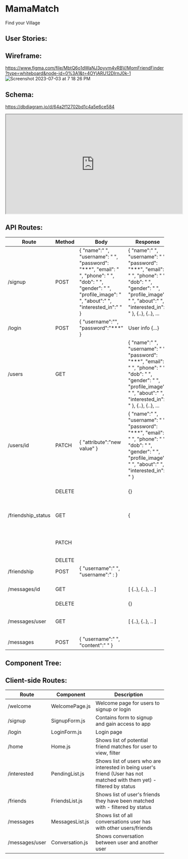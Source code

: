 # MamaMatch
Find your Village

## User Stories:


## Wireframe:
https://www.figma.com/file/MbtQ6o1dWaNJ3pyvm4vRBV/MomFriendFinder?type=whiteboard&node-id=0%3A1&t=4OYjARU12DIrnJ0k-1
![Screenshot 2023-07-03 at 7 18 26 PM](https://github.com/sarahadean/capstone/assets/128323898/d95fa2f5-71c9-4b17-a8a1-c00796647de9)

## Schema:
https://dbdiagram.io/d/64a2f12702bd1c4a5e6ce584
<iframe width="560" height="315" src='https://dbdiagram.io/embed/64a2f12702bd1c4a5e6ce584'> </iframe>

## API Routes:
| Route              | Method | Body                                                                                                                                                               | Response                                                                                                                                                                            | Explanation                                        |
|--------------------|--------|--------------------------------------------------------------------------------------------------------------------------------------------------------------------|-------------------------------------------------------------------------------------------------------------------------------------------------------------------------------------|----------------------------------------------------|
| /signup            | POST   | { "name":" ",  "username": " ", "password": "***", "email": " ", "phone": " ", "dob": " ", "gender": " ", "profile_image": " ", "about":" ", "interested_in":" " } | { "name":" ",  "username": " ", "password": "***", "email": " ", "phone": " ", "dob": " ", "gender": " ", "profile_image": " ", "about":" ", "interested_in":" " }, {..}, {..}, ... | Creates a new user when  they signup.              |
| /login             | POST   | { "username":"", "password":"***" }                                                                                                                                | User info {...}                                                                                                                                                                     | Logs user into app.                                |
| /users             | GET    |                                                                                                                                                                    | { "name":" ",  "username": " ", "password": "***", "email": " ", "phone": " ", "dob": " ", "gender": " ", "profile_image": " ", "about":" ", "interested_in":" " }, {..}, {..}, ... | Displays all users                                 |
| /users/id          | PATCH  | { "attribute":"new value" }                                                                                                                                        | { "name":" ",  "username": " ", "password": "***", "email": " ", "phone": " ", "dob": " ", "gender": " ", "profile_image": " ", "about":" ", "interested_in":" " }                  | Allows user to update/change their  information    |
|                    | DELETE |                                                                                                                                                                    | {}                                                                                                                                                                                  | Allows user to delete their profile                |
| /friendship_status | GET    |                                                                                                                                                                    | {                                                                                                                                                                                   | Displays friends with 'matched' status             |
|                    | PATCH  |                                                                                                                                                                    |                                                                                                                                                                                     | Changes friends status from 'pending' to 'matched' |
|                    | DELETE |                                                                                                                                                                    |                                                                                                                                                                                     | Deletes friend                                     |
| /friendship        | POST   | { "username":" ", "username":" : }                                                                                                                                 |                                                                                                                                                                                     |                                                    |
| /messages/id       | GET    |                                                                                                                                                                    | [ {..}, {..}, .. ]                                                                                                                                                                  | Retrieves all of user's messages                   |
|                    | DELETE |                                                                                                                                                                    | {}                                                                                                                                                                                  |                                                    |
| /messages/user     | GET    |                                                                                                                                                                    | [ {..}, {..}, .. ]                                                                                                                                                                  | Retrieves messages for specific recipient user     |
| /messages          | POST   | { "username":" ", "content":" " }                                                                                                                                  |                                                                                                                                                                                     | New message is created                             |


## Component Tree:

## Client-side Routes:

| Route          | Component       | Description                                                                                                             |
|----------------|-----------------|-------------------------------------------------------------------------------------------------------------------------|
| /welcome       | WelcomePage.js  | Welcome page for users to signup or login                                                                               |
| /signup        | SignupForm.js   | Contains form to signup and gain access to app                                                                          |
| /login         | LoginForm.js    | Login page                                                                                                              |
| /home          | Home.js         | Shows list of potential friend matches for user to view, filter                                                         |
| /interested    | PendingList.js  | Shows list of users who are interested in being user's friend (User has not matched with them yet) - filtered by status |
| /friends       | FriendsList.js  | Shows list of user's friends they have been matched with - filtered by status                                           |
| /messages      | MessagesList.js | Shows list of all conversations user has with other users/friends                                                       |
| /messages/user | Conversation.js | Shows conversation between user and another user                                                                        |
